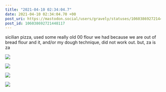 ```yaml
---
title: "2021-04-10 02:34:04.7"
date: 2021-04-10 02:34:04.70 +00
post_uri: https://mastodon.social/users/gravely/statuses/106038692721448117
post_id: 106038692721448117
---
```

sicilian pizza, used some really old 00 flour we had because we are out of bread flour and it, and/or my dough technique, did not work out. but, za is za


![](/images/106038692320496548.jpg)

![](/images/106038692462899161.jpg)

![](/images/106038692564438165.jpg)

![](/images/106038692668813680.jpg)

